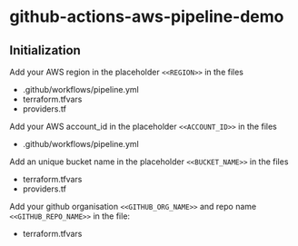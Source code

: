 # github-actions-aws-pipeline-demo

## Initialization
Add your AWS region in the placeholder `<<REGION>>` in the files
- .github/workflows/pipeline.yml
- terraform.tfvars 
- providers.tf

Add your AWS account_id in the placeholder `<<ACCOUNT_ID>>` in the files
- .github/workflows/pipeline.yml

Add an unique bucket name in the placeholder `<<BUCKET_NAME>>` in the files
- terraform.tfvars 
- providers.tf

Add your github organisation `<<GITHUB_ORG_NAME>>` and repo name  `<<GITHUB_REPO_NAME>>` in the file:
- terraform.tfvars
